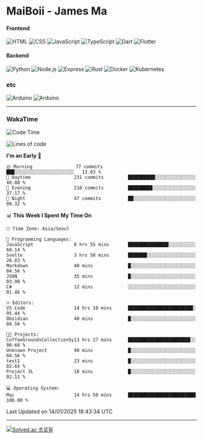 # MaiBoii - James Ma

#### Frontend
![HTML](https://img.shields.io/badge/-HTML-E34F26?style=flat-square&logo=html5&logoColor=white)
![CSS](https://img.shields.io/badge/-CSS-1572B6?style=flat-square&logo=css3)
![JavaScript](https://img.shields.io/badge/-JavaScript-F7DF1E?style=flat-square&logo=javascript&logoColor=black)
![TypeScript](https://img.shields.io/badge/-TypeScript-02569B?style=flat-square&logo=typescript&logoColor=white)
![Dart](https://img.shields.io/badge/-Dart-0175C2?style=flat-square&logo=dart)
![Flutter](https://img.shields.io/badge/-Flutter-02569B?style=flat-square&logo=flutter)


#### Backend
![Python](https://img.shields.io/badge/-Python-3776AB?style=flat-square&logo=python&logoColor=white)
![Node.js](https://img.shields.io/badge/-Node.js-339933?style=flat-square&logo=node.js&logoColor=white)
![Express](https://img.shields.io/badge/-Express-339933?style=flat-square&logo=express&logoColor=white)
![Rust](https://img.shields.io/badge/-Rust-000000?style=flat-square&logo=rust&logoColor=white)
![Docker](https://img.shields.io/badge/-Docker-2496ED?style=flat-square&logo=docker&logoColor=white)
![Kubernetes](https://img.shields.io/badge/-Kubernetes-326CE5?style=flat-square&logo=kubernetes&logoColor=white)


### etc
![Arduino](https://img.shields.io/badge/-Arduino-00878F?style=flat-square&logo=arduino&logoColor=white)
![Arduino](https://img.shields.io/badge/-Unity-232326?style=flat-square&logo=unity&logoColor=white)

---
### WakaTime
<!--START_SECTION:waka-->
![Code Time](http://img.shields.io/badge/Code%20Time-1%2C018%20hrs%204%20mins-blue)

![Lines of code](https://img.shields.io/badge/From%20Hello%20World%20I%27ve%20Written-1.8%20million%20lines%20of%20code-blue)

**I'm an Early 🐤** 

```text
🌞 Morning                77 commits          ███░░░░░░░░░░░░░░░░░░░░░░   13.63 % 
🌆 Daytime                231 commits         ██████████░░░░░░░░░░░░░░░   40.88 % 
🌃 Evening                210 commits         █████████░░░░░░░░░░░░░░░░   37.17 % 
🌙 Night                  47 commits          ██░░░░░░░░░░░░░░░░░░░░░░░   08.32 % 
```


📊 **This Week I Spent My Time On** 

```text
🕑︎ Time Zone: Asia/Seoul

💬 Programming Languages: 
JavaScript               8 hrs 55 mins       ███████████████░░░░░░░░░░   60.14 % 
Svelte                   3 hrs 58 mins       ███████░░░░░░░░░░░░░░░░░░   26.83 % 
Markdown                 40 mins             █░░░░░░░░░░░░░░░░░░░░░░░░   04.56 % 
JSON                     35 mins             █░░░░░░░░░░░░░░░░░░░░░░░░   03.98 % 
C#                       12 mins             ░░░░░░░░░░░░░░░░░░░░░░░░░   01.46 % 

🔥 Editors: 
VS Code                  14 hrs 10 mins      ████████████████████████░   95.44 % 
Obsidian                 40 mins             █░░░░░░░░░░░░░░░░░░░░░░░░   04.56 % 

🐱‍💻 Projects: 
CoffeeGroundsCollectionSy13 hrs 27 mins      ███████████████████████░░   90.68 % 
Unknown Project          40 mins             █░░░░░░░░░░░░░░░░░░░░░░░░   04.56 % 
test1                    23 mins             █░░░░░░░░░░░░░░░░░░░░░░░░   02.65 % 
Project 3L               18 mins             █░░░░░░░░░░░░░░░░░░░░░░░░   02.11 % 

💻 Operating System: 
Mac                      14 hrs 50 mins      █████████████████████████   100.00 % 
```


 Last Updated on 14/01/2025 18:43:34 UTC
<!--END_SECTION:waka-->
---
[![Solved.ac
프로필](http://mazassumnida.wtf/api/v2/generate_badge?boj=msu2020)](https://solved.ac/msu2020)
